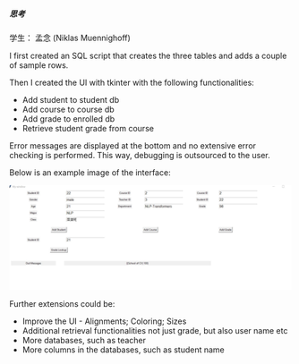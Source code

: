 ##### 思考


学生： 孟念 (Niklas Muennighoff)

I first created an SQL script that creates the three tables and adds a couple of sample rows.

Then I created the UI with tkinter with the following functionalities:
- Add student to student db
- Add course to course db
- Add grade to enrolled db
- Retrieve student grade from course

Error messages are displayed at the bottom and no extensive error checking is performed. This way, debugging is outsourced to the user.

Below is an example image of the interface:


![UI](./university_ui.jpg?raw=true "University DB UI")



Further extensions could be:
- Improve the UI - Alignments; Coloring; Sizes
- Additional retrieval functionalities not just grade, but also user name etc
- More databases, such as teacher
- More columns in the databases, such as student name

